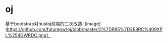 # oj
基于bootstrap对hustoj前端的二次改造
![image](https://github.com/futurepw/oj/blob/master/3%7DR95%7D3E8RC%409XPL%254GWRDC.png）

